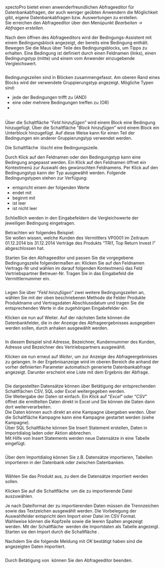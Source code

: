 <!DOCTYPE html>
<html>
<head>
<meta charset="utf-8">
<meta name="viewport" content="width=device-width, initial-scale=1.0">
<title>600_Abfragen_erstellen.md</title>
<link rel="stylesheet" href="https://stackedit.io/res-min/themes/base.css" />
<script type="text/javascript" src="https://cdn.mathjax.org/mathjax/latest/MathJax.js?config=TeX-AMS_HTML"></script>
</head>
<body><div class="container"><p>xpectoPro bietet einen anwenderfreundlichen Abfrageeditor für Datenbankabfragen, der auch weniger geübten Anwendern die Möglichkeit gibt, eigene Datenbankabfragen bzw. Auswertungen zu erstellen. <br>
Sie erreichen den Abfrageeditor über den Menüpunkt <em>Bearbeiten → Abfragen erstellen</em>.</p>

<p>Nach dem öffnen des Abfrageeditors wird der Bedingungs-Assistent mit einem Bedingungsblock angezeigt, der bereits eine Bedingung enthält. Bewegen Sie die Maus über Teile des Bedingungsblocks, um Tipps zu erhalten. Eine Bedingung ist definiert durch einen Feldnamen (links), einen Bedingungstyp (mitte) und einem vom Anwender einzugebende Vergleichswert. </p>

<p><img src="http://xpecto.github.io/docs/img/img_1433862305916.png" alt="" title=""></p>

<p>Bedingungszeilen sind in Blöcken zusammengefasst. Am oberen Rand eines Blocks wird der verwendete Gruppierungstyp angezeigt. Mögliche Typen sind:</p>

<ul>
<li>jede der Bedingungen trifft zu (AND)  </li>
<li>eine oder mehrere Bedingungen treffen zu (OR)</li>
<li> <br>
<img src="http://xpecto.github.io/docs/img/img_1419329260261.png" alt="" title=""> </li>
</ul>

<p>Über die Schaltfläche “<em>Feld hinzufügen</em>” wird einem Block eine Bedingung hinzugefügt. Über die Schaltfläche “<em>Block hinzufügen</em>” wird einem Block ein Unterblock hinzugefügt. Auf diese Weise kann für einen Teil der Bedingungen ein anderer Gruppierungstyp verwendet werden.</p>

<p>Die Schaltfläche <img src="http://xpecto.github.io/docs/img/img_1419329462773.png" alt="" title=""> löscht eine Bedingungszeile.</p>

<p>Durch Klick auf den Feldnamen oder den Bedingungstyp kann eine Bedingung angepasst werden. Ein Klick auf den Feldnamen öffnet ein Kontextmenü zur Auswahl des gewünschten Feldnamens. Per Klick auf den Bedingungstyp kann der Typ ausgewählt werden. Folgende Bedingungstypen stehen zur  Verfügung:</p>

<ul>
<li>entspricht einem der folgenden Werte </li>
<li>endet mit </li>
<li>beginnt mit </li>
<li>ist leer</li>
<li>ist nicht leer</li>
</ul>

<p>Schließlich werden in den Eingabefeldern die Vergleichswerte der jeweiligen Bedingung eingetragen.</p>

<p>Betrachten wir folgendes Beispiel:  <br>
Sie wollen wissen, welche Kunden des Vermittlers VP0001 im Zeitraum 01.12.2014 bis 31.12.2014 Verträge des Produkts “TRI1, Top Return Invest I” abgeschlossen hat.</p>

<p>Starten Sie den Abfrageeditor und passen Sie die vorgegebene Bedingungszeile folgendermaßen an: Klicken Sie auf den Feldnamen Vertrags-Nr und wählen im darauf folgenden Kontextmenü das Feld Vertriebspartner Betreuer-Nr. Tragen Sie in das Eingabefeld die Vermittlernummer ein.</p>

<p><img src="http://xpecto.github.io/docs/img/img_1431932441285.png" alt="" title=""></p>

<p>Legen Sie über “<em>Feld hinzufügen</em>” zwei weitere Bedingungszeilen an, wählen Sie mit der oben beschriebenen Methode die Felder Produkte Produktname und Vertragsdaten  Abschlussdatum und tragen Sie die entsprechenden Werte in die zugehörigen Eingabefelder ein.</p>

<p>Klicken sie nun auf Weiter. Auf der nächsten Seite können die Datenbankfelder, die in der Anzeige des Abfrageergebnisses ausgegeben werden sollen, durch anhaken ausgewählt werden.</p>

<p><img src="http://xpecto.github.io/docs/img/img_1431933240955.png" alt="" title=""></p>

<p>In diesem Beispiel sind Adresse, Bezeichner, Kundennummer des Kunden, Adresse und Bezeichner des Vertriebspartners ausgewählt.</p>

<p>Klicken sie nun erneut auf <em>Weiter</em>, um zur Anzeige des Abfrageergebnisses zu gelangen. In der Ergebnisanzeige wird im oberen Bereich die anhand der vorher definierten Parameter automatisch generierte Datenbankabfrage angezeigt. Darunter erscheint eine Liste mit dem Ergebnis der Abfrage.</p>

<p><img src="http://xpecto.github.io/docs/img/img_1431932658461.png" alt="" title=""></p>

<p>Die dargestellten Datensätze können über Betätigung der entsprechenden Schaltflächen  CSV, SQL oder Excel weitergegeben werden.  <br>
Die Weitergabe der Daten ist  einfach. Ein Klick auf “<em>Excel</em>” oder “<em>CSV</em>” öffnet die ermittelten Daten direkt in Excel und Sie können die Daten dann dort weiterverarbeiten. <br>
Die Daten können auch direkt an eine Kampagne übergeben werden. Über die Schaltfläche Kampagne kann eine Kampagne gestartet werden (siehe Kampagne).  <br>
Über SQL Schaltfläche können Sie Insert Statement erstellen, Daten in Importdialog laden oder Aktion abbrechen. <br>
Mit Hilfe von Insert Statements werden neue Datensätze in eine Tabelle eingefügt. </p>

<p><img src="http://xpecto.github.io/docs/img/img_1431933091869.png" alt="" title=""></p>

<p>Über dem Importdialog können Sie z.B. Datensätze importieren, Tabellen importieren in der Datenbank oder zwischen Datenbanken. </p>

<p><img src="http://xpecto.github.io/docs/img/img_1431932842038.png" alt="" title=""></p>

<p>Wählen Sie das Produkt aus, zu dem die Datensätze importiert werden sollen. </p>

<p>Klicken Sie auf die Schaltfläche  <img src="http://xpecto.github.io/docs/img/img_1421152862771.png" alt="" title=""> um die zu importierende Datei auszuwählen.</p>

<p>Je nach Dateiformat der zu importierenden Daten müssen die Trennzeichen sowie das Textzeichen ausgewählt werden. Die Vorbelegung der Auswahlfelder entspricht dem Import einer Datei im CSV Format.  <br>
Wahlweise können die Kopfzeile sowie die leeren Spalten angezeigt werden. Mit der Schaltfläche <img src="http://xpecto.github.io/docs/img/img_1421159835110.png" alt="" title=""> werden die Importdaten als Tabelle angezeigt. <br>
Starten sie den Import durch die Schaltfläche <img src="http://xpecto.github.io/docs/img/img_1421159892128.png" alt="" title="">.</p>

<p>Nachdem Sie die folgende Meldung mit <em>OK</em> bestätigt haben sind die angezeigten Daten importiert. </p>

<p><img src="http://xpecto.github.io/docs/img/img_1421160002075.png" alt="" title=""></p>

<p>Durch Betätigung von <img src="http://xpecto.github.io/docs/img/img_1431935009760.png" alt="" title="">  können Sie den Abfrageeditor beenden.</p></div></body>
</html>
